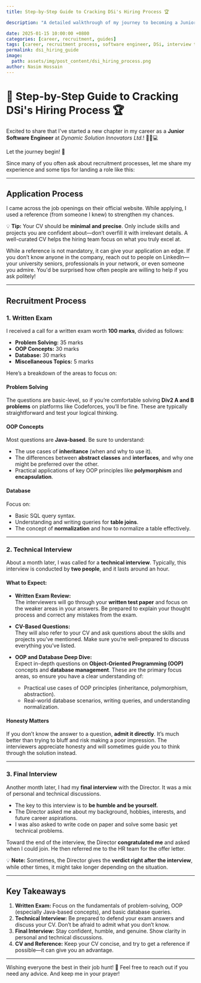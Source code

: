```yaml
---
title: Step-by-Step Guide to Cracking DSi's Hiring Process 🏆

description: "A detailed walkthrough of my journey to becoming a Junior Software Engineer at Dynamic Solution Innovators Ltd., including tips for each stage of the recruitment process."

date: 2025-01-15 10:00:00 +0800
categories: [career, recruitment, guides]
tags: [career, recruitment process, software engineer, DSi, interview tips]
permalink: dsi_hiring_guide
image:
  path: assets/img/post_content/dsi_hiring_process.png
author: Nasim Hossain
---
```



# 🎉 Step-by-Step Guide to Cracking DSi's Hiring Process 🏆  

Excited to share that I've started a new chapter in my career as a **Junior Software Engineer** at *Dynamic Solution Innovators Ltd.*! 🏃‍♂️💻  

Let the journey begin! 🚀  

Since many of you often ask about recruitment processes, let me share my experience and some tips for landing a role like this:  

---

## **Application Process**  
I came across the job openings on their official website. While applying, I used a reference (from someone I knew) to strengthen my chances.  

💡 **Tip:** Your CV should be **minimal and precise**. Only include skills and projects you are confident about—don’t overfill it with irrelevant details. A well-curated CV helps the hiring team focus on what you truly excel at.  

While a reference is not mandatory, it can give your application an edge. If you don’t know anyone in the company, reach out to people on LinkedIn—your university seniors, professionals in your network, or even someone you admire. You'd be surprised how often people are willing to help if you ask politely!  

---

## **Recruitment Process**  

### **1. Written Exam**  
I received a call for a written exam worth **100 marks**, divided as follows:  
- **Problem Solving:** 35 marks  
- **OOP Concepts:** 30 marks  
- **Database:** 30 marks  
- **Miscellaneous Topics:** 5 marks  

Here’s a breakdown of the areas to focus on:  

#### **Problem Solving**  
The questions are basic-level, so if you’re comfortable solving **Div2 A and B problems** on platforms like Codeforces, you’ll be fine. These are typically straightforward and test your logical thinking.  

#### **OOP Concepts**  
Most questions are **Java-based**. Be sure to understand:  
- The use cases of **inheritance** (when and why to use it).  
- The differences between **abstract classes** and **interfaces**, and why one might be preferred over the other.  
- Practical applications of key OOP principles like **polymorphism** and **encapsulation**.  

#### **Database**  
Focus on:  
- Basic SQL query syntax.  
- Understanding and writing queries for **table joins**.  
- The concept of **normalization** and how to normalize a table effectively.  

---

### **2. Technical Interview**  
About a month later, I was called for a **technical interview**. Typically, this interview is conducted by **two people**, and it lasts around an hour.  

#### What to Expect:  
- **Written Exam Review:**  
  The interviewers will go through your **written test paper** and focus on the weaker areas in your answers. Be prepared to explain your thought process and correct any mistakes from the exam.  

- **CV-Based Questions:**  
  They will also refer to your CV and ask questions about the skills and projects you’ve mentioned. Make sure you’re well-prepared to discuss everything you’ve listed.  

- **OOP and Database Deep Dive:**  
  Expect in-depth questions on **Object-Oriented Programming (OOP)** concepts and **database management**. These are the primary focus areas, so ensure you have a clear understanding of:  
  - Practical use cases of OOP principles (inheritance, polymorphism, abstraction).  
  - Real-world database scenarios, writing queries, and understanding normalization.  

#### **Honesty Matters**  
If you don’t know the answer to a question, **admit it directly**. It’s much better than trying to bluff and risk making a poor impression. The interviewers appreciate honesty and will sometimes guide you to think through the solution instead.  

---

### **3. Final Interview**  
Another month later, I had my **final interview** with the Director. It was a mix of personal and technical discussions.  

- The key to this interview is to **be humble and be yourself.**  
- The Director asked me about my background, hobbies, interests, and future career aspirations.  
- I was also asked to write code on paper and solve some basic yet technical problems.  

Toward the end of the interview, the Director **congratulated me** and asked when I could join. He then referred me to the HR team for the offer letter.  

💡 **Note:** Sometimes, the Director gives the **verdict right after the interview**, while other times, it might take longer depending on the situation.  

---

## **Key Takeaways**  
1. **Written Exam:** Focus on the fundamentals of problem-solving, OOP (especially Java-based concepts), and basic database queries.  
2. **Technical Interview:** Be prepared to defend your exam answers and discuss your CV. Don’t be afraid to admit what you don’t know.  
3. **Final Interview:** Stay confident, humble, and genuine. Show clarity in personal and technical discussions.  
4. **CV and Reference:** Keep your CV concise, and try to get a reference if possible—it can give you an advantage.  

---

Wishing everyone the best in their job hunt! 🌟 Feel free to reach out if you need any advice. And keep me in your prayer!